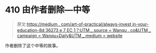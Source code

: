 # 410 由作者删除—中等

> 原文:[https://medium . com/art-of-practical/always-invest in-your-education-8d 36273 e 7 EC 1？UTM _ source = Wanqu . co&UTM _ campaign = Wanqu+Daily&UTM _ medium = website](https://medium.com/art-of-practicality/always-invest-in-your-education-8d36273e7ec1?utm_source=wanqu.co&utm_campaign=Wanqu+Daily&utm_medium=website)

作者删除了这个中等的故事。